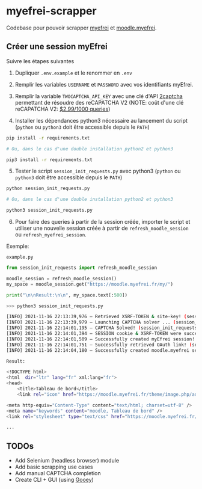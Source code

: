 # myefrei-scrapper

Codebase pour pouvoir scrapper [myefrei](https://www.myefrei.fr) et [moodle.myefrei](https://moodle.myefrei.fr).

## Créer une session myEfrei

Suivre les étapes suivantes

1. Dupliquer `.env.example` et le renommer en `.env`

2. Remplir les variables `USERNAME` et `PASSWORD` avec vos identifiants myEfrei.

3. Remplir la variable `TWOCAPTCHA_API_KEY` avec une clé d'API [2captcha](https://2captcha.com/2captcha-api) permettant de résoudre des reCAPATCHA V2 (NOTE: coût d'une clé reCAPATCHA V2: [$2.99/1000 queries](https://2captcha.com/2captcha-api#rates))

4. Installer les dépendances python3 nécessaire au lancement du script (`python` ou `python3` doit être accessible depuis le `PATH`)

```sh
pip install -r requirements.txt

# Ou, dans le cas d'une double installation python2 et python3

pip3 install -r requirements.txt
```

5. Tester le script `session_init_requests.py` avec python3 (`python` ou `python3` doit être accessible depuis le `PATH`)

```sh
python session_init_requests.py

# Ou, dans le cas d'une double installation python2 et python3

python3 session_init_requests.py
```

6. Pour faire des queries à partir de la session créée, importer le script et utiliser une nouvelle session créée à partir de `refresh_moodle_session` ou `refresh_myefrei_session`. 

Exemple:

`example.py`
```py
from session_init_requests import refresh_moodle_session

moodle_session = refresh_moodle_session()
my_space = moodle_session.get("https://moodle.myefrei.fr/my/")

print("\n\nResult:\n\n", my_space.text[:500])
```

```sh
>>> python3 session_init_requests.py

[INFO] 2021-11-16 22:13:39,976 — Retrieved XSRF-TOKEN & site-key! (session_init_requests.py:104)
[INFO] 2021-11-16 22:13:39,979 — Launching CAPTCHA solver ... (session_init_requests.py:78)
[INFO] 2021-11-16 22:14:01,195 — CAPTCHA Solved! (session_init_requests.py:113)
[INFO] 2021-11-16 22:14:01,394 — SESSION cookie & XSRF-TOKEN were successfully retrieved! (session_init_requests.py:135)
[INFO] 2021-11-16 22:14:01,509 — Successfully created myEfrei session! (session_init_requests.py:145)
[INFO] 2021-11-16 22:14:01,751 — Successfully retrieved OAuth link! (session_init_requests.py:161)
[INFO] 2021-11-16 22:14:04,180 — Successfully created moodle.myefrei session! (session_init_requests.py:166)

Result:

<!DOCTYPE html>
<html  dir="ltr" lang="fr" xml:lang="fr">
<head>
    <title>Tableau de bord</title>
    <link rel="icon" href="https://moodle.myefrei.fr/theme/image.php/adaptable/theme/1636033351/favicon" />

<meta http-equiv="Content-Type" content="text/html; charset=utf-8" />
<meta name="keywords" content="moodle, Tableau de bord" />
<link rel="stylesheet" type="text/css" href="https://moodle.myefrei.fr/theme/yui_combo.php?rollup/3.17.2/yui-moodlesimple-min.css" /><script id="firstthemesheet"

...
```

## TODOs

- Add Selenium (headless browser) module
- Add basic scrapping use cases
- Add manual CAPTCHA completion
- Create CLI + GUI (using [Gooey](https://github.com/chriskiehl/Gooey))
